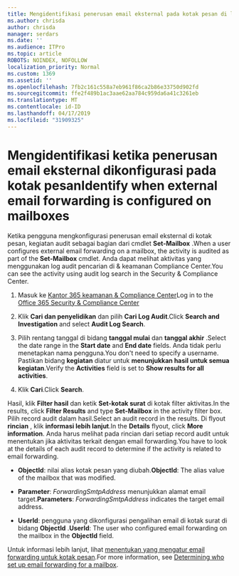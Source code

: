 ```yaml
---
title: Mengidentifikasi penerusan email eksternal pada kotak pesan di log audit
ms.author: chrisda
author: chrisda
manager: serdars
ms.date: ''
ms.audience: ITPro
ms.topic: article
ROBOTS: NOINDEX, NOFOLLOW
localization_priority: Normal
ms.custom: 1369
ms.assetid: ''
ms.openlocfilehash: 7fb2c161c558a7eb961f86ca2b86e33750d902fd
ms.sourcegitcommit: ffe2f489b1ac3aae62aa784c959da6a41c3261eb
ms.translationtype: MT
ms.contentlocale: id-ID
ms.lasthandoff: 04/17/2019
ms.locfileid: "31909325"
---
```

# <a name="identify-when-external-email-forwarding-is-configured-on-mailboxes"></a><span data-ttu-id="73bf4-102">Mengidentifikasi ketika penerusan email eksternal dikonfigurasi pada kotak pesan</span><span class="sxs-lookup"><span data-stu-id="73bf4-102">Identify when external email forwarding is configured on mailboxes</span></span>

<span data-ttu-id="73bf4-103">Ketika pengguna mengkonfigurasi penerusan email eksternal di kotak pesan, kegiatan audit sebagai bagian dari cmdlet **Set-Mailbox** .</span><span class="sxs-lookup"><span data-stu-id="73bf4-103">When a user configures external email forwarding on a mailbox, the activity is audited as part of the **Set-Mailbox** cmdlet.</span></span> <span data-ttu-id="73bf4-104">Anda dapat melihat aktivitas yang menggunakan log audit pencarian di & keamanan Compliance Center.</span><span class="sxs-lookup"><span data-stu-id="73bf4-104">You can see the activity using audit log search in the Security & Compliance Center.</span></span>

1. <span data-ttu-id="73bf4-105">Masuk ke [Kantor 365 keamanan & Compliance Center](https://protection.office.com/)</span><span class="sxs-lookup"><span data-stu-id="73bf4-105">Log in to the [Office 365 Security & Compliance Center](https://protection.office.com/)</span></span>

2. <span data-ttu-id="73bf4-106">Klik **Cari dan penyelidikan** dan pilih **Cari Log Audit**.</span><span class="sxs-lookup"><span data-stu-id="73bf4-106">Click **Search and Investigation** and select **Audit Log Search**.</span></span>

3. <span data-ttu-id="73bf4-107">Pilih rentang tanggal di bidang **tanggal mulai** dan **tanggal akhir** .</span><span class="sxs-lookup"><span data-stu-id="73bf4-107">Select the date range in the **Start date** and **End date** fields.</span></span> <span data-ttu-id="73bf4-108">Anda tidak perlu menetapkan nama pengguna.</span><span class="sxs-lookup"><span data-stu-id="73bf4-108">You don't need to specify a username.</span></span> <span data-ttu-id="73bf4-109">Pastikan bidang **kegiatan** diatur untuk **menunjukkan hasil untuk semua kegiatan**.</span><span class="sxs-lookup"><span data-stu-id="73bf4-109">Verify the **Activities** field is set to **Show results for all activities**.</span></span>

4. <span data-ttu-id="73bf4-110">Klik **Cari**.</span><span class="sxs-lookup"><span data-stu-id="73bf4-110">Click **Search**.</span></span>

<span data-ttu-id="73bf4-111">Hasil, klik **Filter hasil** dan ketik **Set-kotak surat** di kotak filter aktivitas.</span><span class="sxs-lookup"><span data-stu-id="73bf4-111">In the results, click **Filter Results** and type **Set-Mailbox** in the activity filter box.</span></span> <span data-ttu-id="73bf4-112">Pilih record audit dalam hasil.</span><span class="sxs-lookup"><span data-stu-id="73bf4-112">Select an audit record in the results.</span></span> <span data-ttu-id="73bf4-113">Di flyout **rincian** , klik **informasi lebih lanjut**.</span><span class="sxs-lookup"><span data-stu-id="73bf4-113">In the **Details** flyout, click **More information**.</span></span> <span data-ttu-id="73bf4-114">Anda harus melihat pada rincian dari setiap record audit untuk menentukan jika aktivitas terkait dengan email forwarding.</span><span class="sxs-lookup"><span data-stu-id="73bf4-114">You have to look at the details of each audit record to determine if the activity is related to email forwarding.</span></span>

- <span data-ttu-id="73bf4-115">**ObjectId**: nilai alias kotak pesan yang diubah.</span><span class="sxs-lookup"><span data-stu-id="73bf4-115">**ObjectId**: The alias value of the mailbox that was modified.</span></span>

- <span data-ttu-id="73bf4-116">**Parameter**: _ForwardingSmtpAddress_ menunjukkan alamat email target.</span><span class="sxs-lookup"><span data-stu-id="73bf4-116">**Parameters**: _ForwardingSmtpAddress_ indicates the target email address.</span></span>

- <span data-ttu-id="73bf4-117">**UserId**: pengguna yang dikonfigurasi pengalihan email di kotak surat di bidang **ObjectId** .</span><span class="sxs-lookup"><span data-stu-id="73bf4-117">**UserId**: The user who configured email forwarding on the mailbox in the **ObjectId** field.</span></span>

<span data-ttu-id="73bf4-118">Untuk informasi lebih lanjut, lihat [menentukan yang mengatur email forwarding untuk kotak pesan](https://docs.microsoft.com/office365/securitycompliance/auditing-troubleshooting-scenarios#determining-who-set-up-email-forwarding-for-a-mailbox).</span><span class="sxs-lookup"><span data-stu-id="73bf4-118">For more information, see [Determining who set up email forwarding for a mailbox](https://docs.microsoft.com/office365/securitycompliance/auditing-troubleshooting-scenarios#determining-who-set-up-email-forwarding-for-a-mailbox).</span></span>
